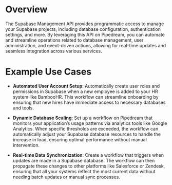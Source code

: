 # Overview

The Supabase Management API provides programmatic access to manage your Supabase projects, including database configuration, authentication settings, and more. By leveraging this API on Pipedream, you can automate and streamline operations related to database management, user administration, and event-driven actions, allowing for real-time updates and seamless integration across various services.

# Example Use Cases

- **Automated User Account Setup**: Automatically create user roles and permissions in Supabase when a new employee is added to your HR system like BambooHR. This workflow can streamline onboarding by ensuring that new hires have immediate access to necessary databases and tools.

- **Dynamic Database Scaling**: Set up a workflow on Pipedream that monitors your application’s usage patterns via analytics tools like Google Analytics. When specific thresholds are exceeded, the workflow can automatically adjust your Supabase database resources to handle the increase in load, ensuring optimal performance without manual intervention.

- **Real-time Data Synchronization**: Create a workflow that triggers when updates are made in a Supabase database. The workflow can then propagate these changes to other platforms like Salesforce or Zendesk, ensuring that all your systems reflect the most current data without needing batch updates or manual sync processes.
